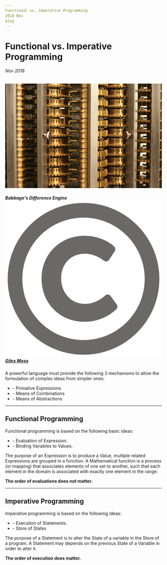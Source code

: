```yaml
---
Functional vs. Imperative Programming
2018 Nov
blog
---
```


# Functional vs. Imperative Programming

###### Nov 2018
![alt-text](../assets/img/diffEngine.jpg)
##### Babbage's Difference Engine ![alt-text](../assets/svg/c.svg) [Giles Moss](https://www.flickr.com/photos/mrgiles/325903759/)
A powerful language must provide the following 3 mechanisms to allow the formulation of complex ideas from simpler ones:

* \- Primative Expressions
* \- Means of Combinations
* \- Means of Abstractions

---

## Functional Programming

Functional programming is based on the following basic ideas:

* \- Evaluation of Expression.
* \- Binding Variables to Values.

The purpose of an Expression is to produce a Value, multiple related Expressions are grouped in a function. A Mathematical function is a process (or mapping) that associates elements of one set to another, such that each element in the domain is associated with exactly one element in the range.

**The order of evaluations does not matter.**

---

## Imperative Programming

Imperative programming is based on the following ideas:

* \- Execution of Statements.
* \- Store of States

The purpose of a Statement is to alter the State of a variable in the Store of a program. A Statement may depends on the previous State of a Variable in order to alter it.

**The order of execution does matter.**

